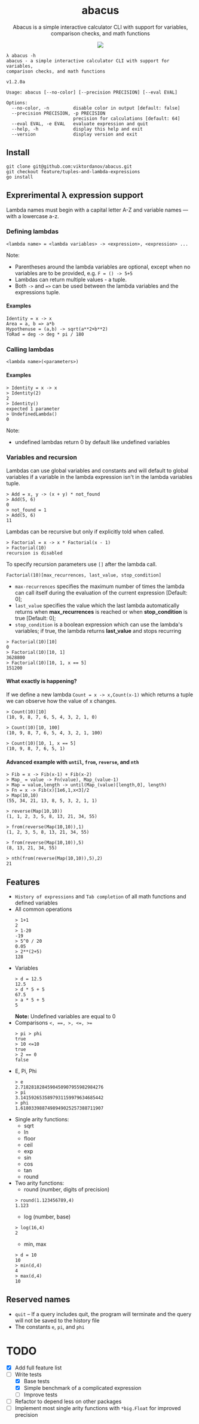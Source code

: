 <h1 align="center">abacus</h2>
<p align="center">
Abacus is a simple interactive calculator CLI with support for variables, comparison checks, and math functions
</p>
<p align="center">
<img align="center" src="./docs/abacus.png" />
</p>

```
λ abacus -h         
abacus - a simple interactive calculator CLI with support for variables, 
comparison checks, and math functions

v1.2.0a

Usage: abacus [--no-color] [--precision PRECISION] [--eval EVAL]

Options:
  --no-color, -n         disable color in output [default: false]
  --precision PRECISION, -p PRECISION
                         precision for calculations [default: 64]
  --eval EVAL, -e EVAL   evaluate expression and quit
  --help, -h             display this help and exit
  --version              display version and exit

```

## Install

```
git clone git@github.com:viktordanov/abacus.git
git checkout feature/tuples-and-lambda-expressions
go install
```

## Exprerimental λ expression support
Lambda names must begin with a capital letter A-Z and variable names — with a lowercase a-z.
### Defining lambdas 
```
<lambda name> = <lambda variables> -> <expression>, <expression> ...
```
Note:
- Parentheses around the lambda variables are optional, except when no variables are to be provided, e.g. `F = () -> 5+5`
- Lambdas can return multiple values - a tuple.
- Both `->` and `=>` can be used between the lambda variables and the expressions tuple.

#### Examples
```
Identity = x -> x
Area = a, b => a*b
Hypothenuse = (a,b) -> sqrt(a**2+b**2)
ToRad = deg -> deg * pi / 180
```

### Calling lambdas
```
<lambda name>(<parameters>)
```
#### Examples
```
> Identity = x -> x
> Identity(2)
2
> Identity()
expected 1 parameter
> UndefinedLambda()
0
```
Note:
 - undefined lambdas return 0 by default like undefined variables 

### Variables and recursion
Lambdas can use global variables and constants and will default to global variables if 
a variable in the lambda expression isn't in the lambda variables tuple.
```
> Add = x, y -> (x + y) * not_found
> Add(5, 6)
0
> not_found = 1
> Add(5, 6)
11
```

Lambdas can be recursive but only if explicitly told when called.
```
> Factorial = x -> x * Factorial(x - 1)
> Factorial(10)
recursion is disabled
```

To specify recursion parameters use `[]` after the lambda call.

`Factorial(10)[max_recurrences, last_value, stop_condition]`
- `max-recurrences` specifies the maximum number of times the lambda can call itself during the evaluation of the current expression [Default: 0];
- `last_value` specifies the value which the last lambda automatically returns when **max_recurrences** is reached or when **stop_condition** is true [Default: 0];
- `stop_condition` is a boolean expression which can use the lambda's variables; if true, the lambda returns **last_value** and stops recurring 

```
> Factorial(10)[10]
0
> Factorial(10)[10, 1]
3628800 
> Factorial(10)[10, 1, x == 5]
151200                                    
```
#### What exactly is happening?
If we define a new lambda `Count = x -> x,Count(x-1)` which returns a tuple we can observe how the value of x changes.

```
> Count(10)[10]
(10, 9, 8, 7, 6, 5, 4, 3, 2, 1, 0)

> Count(10)[10, 100]
(10, 9, 8, 7, 6, 5, 4, 3, 2, 1, 100)

> Count(10)[10, 1, x == 5]
(10, 9, 8, 7, 6, 5, 1)
```

#### Advanced example with `until`, `from`, `reverse`, and `nth`

```
> Fib = x -> Fib(x-1) + Fib(x-2)
> Map_ = value -> Fn(value), Map_(value-1)
> Map = value,length -> until(Map_(value)[length,0], length)
> Fn = x -> Fib(x)[1e6,1,x<3]/2
> Map(10,10)
(55, 34, 21, 13, 8, 5, 3, 2, 1, 1)

> reverse(Map(10,10))
(1, 1, 2, 3, 5, 8, 13, 21, 34, 55)

> from(reverse(Map(10,10)),1)
(1, 2, 3, 5, 8, 13, 21, 34, 55)

> from(reverse(Map(10,10)),5)
(8, 13, 21, 34, 55)

> nth(from(reverse(Map(10,10)),5),2)
21
```

## Features
- `History of expressions` and `Tab completion` of all math functions and defined variables
- All common operations
  ```
  > 1+1
  2
  > 1-20
  -19
  > 5^0 / 20
  0.05
  > 2**(2+5)
  128
  ```
- Variables
   ``` 
   > d = 12.5
   12.5
   > d * 5 + 5
   67.5
   > a * 5 + 5
   5
   ```
  **Note:** Undefined variables are equal to 0
- Comparisons `<, ==, >, <=, >=`
  ```
  > pi > phi
  true
  > 10 <=10
  true
  > 2 == 0
  false
  ```
- E, Pi, Phi
   ``` 
   > e
   2.7182818284590450907955982984276
   > pi
   3.1415926535897931159979634685442
   > phi
   1.6180339887498949025257388711907
   ```
- Single arity functions:
    - sqrt
    - ln
    - floor
    - ceil
    - exp
    - sin
    - cos
    - tan
    - round
- Two arity functions:
    - round (number, digits of precision)
   ```
   > round(1.123456789,4)
  1.123
   ```
    - log (number, base)
   ```
   > log(16,4)
  2
   ```
    - min, max
   ```
   > d = 10
   10 
   > min(d,4)
   4
   > max(d,4)
   10
   ```

## Reserved names
 
 * `quit` – If a query includes quit, the program will terminate and the query will not be saved to the history file
 * The constants `e`, `pi`, and `phi`

# TODO

- [x] Add full feature list
- [ ] Write tests
  - [x] Base tests
  - [x] Simple benchmark of a complicated expression
  - [ ] Improve tests
- [ ] Refactor to depend less on other packages
- [ ] Implement most single arity functions with `*big.Float` for improved precision
